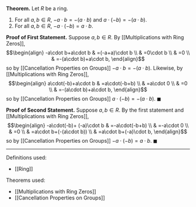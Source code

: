 **Theorem.** Let $R$ be a ring.
1. For all $a,b\in R$, $-a\cdot b=-(a\cdot b)$ and $a\cdot(-b)=-(a\cdot b)$.
2. For all $a,b\in R$, $-a\cdot(-b)=a\cdot b$.

**Proof of First Statement.** Suppose $a,b\in R$. By [[Multiplications with Ring Zeros]],
$$\begin{align}
-a\cdot b+a\cdot b & =(-a+a)\cdot b \\
 & =0\cdot b \\
 & =0 \\
 & =-(a\cdot b)+a\cdot b,
\end{align}$$
so by [[Cancellation Properties on Groups]] $-a\cdot b=-(a\cdot b)$. Likewise, by [[Multiplications with Ring Zeros]],
$$\begin{align}
a\cdot(-b)+a\cdot b & =a\cdot(-b+b) \\
 & =a\cdot 0 \\
 & =0 \\
 & =-(a\cdot b)+a\cdot b,
\end{align}$$
so by [[Cancellation Properties on Groups]] $a\cdot(-b)=-(a\cdot b)$. $\blacksquare$

**Proof of Second Statement.** Suppose $a,b\in R$. By the first statement and [[Multiplications with Ring Zeros]],
$$\begin{align}
-a\cdot(-b)+ (-a)\cdot b & =-a\cdot(-b+b) \\
 & =-a\cdot 0 \\
 & =0 \\
 & =a\cdot b+(-(a\cdot b)) \\
 & =a\cdot b+(-a)\cdot b,
\end{align}$$
so by [[Cancellation Properties on Groups]] $-a\cdot(-b)=a\cdot b$. $\blacksquare$
***
Definitions used:
- [[Ring]]

Theorems used:
- [[Multiplications with Ring Zeros]]
- [[Cancellation Properties on Groups]]